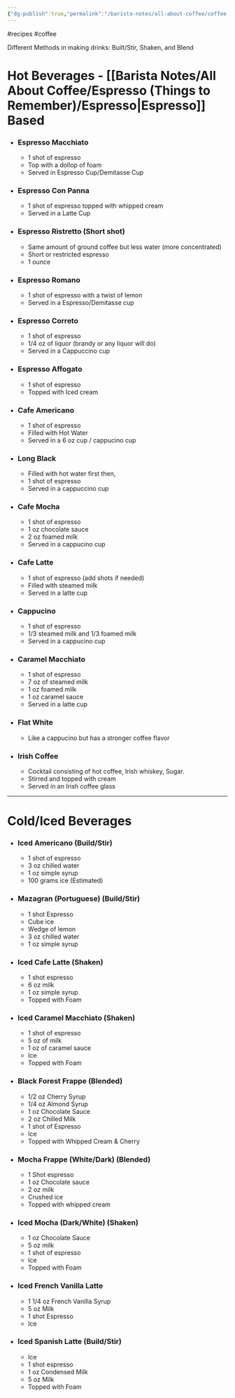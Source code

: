 ```yaml
---
{"dg-publish":true,"permalink":"/barista-notes/all-about-coffee/coffee-recipes/","noteIcon":""}
---
```



#recipes #coffee

Different Methods in making drinks: Built/Stir, Shaken, and Blend

# Hot Beverages - [[Barista Notes/All About Coffee/Espresso (Things to Remember)/Espresso\|Espresso]] Based

- ### Espresso Macchiato  
	- 1 shot of espresso 
	- Top with a dollop of foam 
	- Served in Espresso Cup/Demitasse Cup
	
- ### Espresso Con Panna 
	- 1 shot of espresso topped with whipped cream 
	- Served in a Latte Cup

- ### Espresso Ristretto (Short shot) 
	- Same amount of ground coffee but less water (more concentrated)
	- Short or restricted espresso
	- 1 ounce

- ### Espresso Romano
	- 1 shot of espresso with a twist of lemon
	- Served in a Espresso/Demitasse cup
	
- ### Espresso Correto
	- 1 shot of espresso
	- 1/4 oz of liquor (brandy or any liquor will do)
	- Served in a Cappuccino cup

- ### Espresso Affogato 
	- 1 shot of espresso 
	- Topped with Iced cream

- ### Cafe Americano  
	- 1 shot of espresso 
	- Filled with Hot Water
	- Served in a 6 oz cup / cappucino cup

- ### Long Black
    - Filled with hot water first then,
    - 1 shot of espresso
    - Served in a cappuccino cup

- ### Cafe Mocha   
	- 1 shot of espresso 
	- 1 oz chocolate sauce 
	- 2 oz foamed milk 
	- Served in a cappucino cup

- ### Cafe Latte
	- 1 shot of espresso (add shots if needed)
	- Filled with steamed milk 
	- Served in a latte cup

- ### Cappucino 
	- 1 shot of espresso 
	- 1/3 steamed milk and 1/3 foamed milk 
	- Served in a cappucino cup 

- ### Caramel Macchiato 
	- 1 shot of espresso
	- 7 oz of steamed milk 
	- 1 oz foamed milk 
	- 1 oz caramel sauce
	- Served in a latte cup
	
- ### Flat White
	- Like a cappucino but has a stronger coffee flavor 
	
- ### Irish Coffee
	- Cocktail consisting of hot coffee, Irish whiskey, Sugar. 
	- Stirred and topped with cream
	- Served in an Irish coffee glass 
	
--- 
# Cold/Iced Beverages 

- ### Iced Americano (Build/Stir)
	- 1 shot of espresso 
	- 3 oz chilled water  
	- 1 oz simple syrup 
	- 100 grams ice (Estimated)
	
- ### Mazagran (Portuguese) (Build/Stir)
	- 1 shot Espresso 
	- Cube ice 
	- Wedge of lemon 
	- 3 oz chilled water  
	- 1 oz simple syrup

- ### Iced Cafe Latte (Shaken)
	- 1 shot espresso 
	- 6 oz milk 
	- 1 oz simple syrup
	- Topped with Foam
	
- ### Iced Caramel Macchiato (Shaken)
	- 1 shot of espresso
	- 5 oz of milk 
	- 1 oz of caramel sauce
	- Ice  
	- Topped with Foam

- ### Black Forest Frappe (Blended)
	- 1/2 oz Cherry Syrup 
	- 1/4 oz Almond Syrup 
	- 1 oz Chocolate Sauce
	- 2 oz Chilled Milk 
	- 1 shot of Espresso 
	- Ice 
	- Topped with Whipped Cream & Cherry 
	
- ### Mocha Frappe (White/Dark) (Blended)
	- 1 Shot espresso 
	- 1 oz Chocolate sauce 
	- 2 oz milk  
	- Crushed ice
	- Topped with whipped cream
	
- ### Iced Mocha (Dark/White) (Shaken)
	- 1 oz Chocolate Sauce 
	- 5 oz milk 
	- 1 shot of espresso 
	- Ice 
	- Topped with Foam
	
- ### Iced French Vanilla Latte 
	- 1 1/4 oz French Vanilla Syrup
	- 5 oz Milk 
	- 1 shot Espresso 
	- Ice 
	
- ### Iced Spanish Latte (Build/Stir)
	- Ice  
	- 1 shot espresso 
	- 1 oz Condensed Milk 
	- 5 oz Milk 
	- Topped with Foam
	

